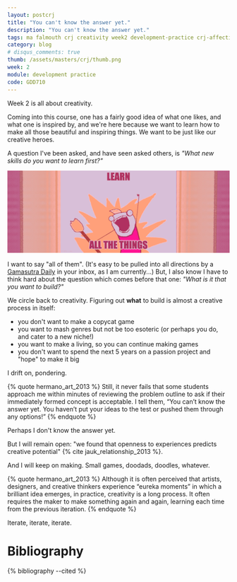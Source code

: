 ```yaml
---
layout: postcrj
title: "You can't know the answer yet."
description: "You can't know the answer yet."
tags: ma falmouth crj creativity week2 development-practice crj-affective crj-cognitive crj-procedural
category: blog
# disqus_comments: true
thumb: /assets/masters/crj/thumb.png
week: 2
module: development practice
code: GDD710
---
```


Week 2 is all about creativity.

Coming into this course, one has a fairly good idea of what one likes, and what one is inspired by, and we're here because we want to learn how to make all those beautiful and inspiring things. We want to be just like our creative heroes.

A question I've been asked, and have seen asked others, is *"What new skills do you want to learn first?"*

![Learn all the things](/assets/posts/2020-09-28-you-cant-know-the-answer-yet/learn.png)

I want to say "all of them". (It's easy to be pulled into all directions by a [Gamasutra Daily](https://www.gamasutra.com/newsletter-signup) in your inbox, as I am currently...) But, I also know I have to think hard about the question which comes before that one: *"What is it that you want to build?"*

We circle back to creativity. Figuring out **what** to build is almost a creative process in itself:

- you don't want to make a copycat game
- you want to mash genres but not be too esoteric (or perhaps you do, and cater to a new niche!)
- you want to make a living, so you can continue making games
- you don't want to spend the next 5 years on a passion project and "hope" to make it big

I drift on, pondering.

{% quote hermano_art_2013 %}
Still, it never fails that some students approach me within minutes of reviewing the problem outline to ask if their immediately formed concept is acceptable. I tell them, “<span class="highlight">You can’t know the answer yet.</span> You haven’t put your ideas to the test or pushed them through any options!”
{% endquote %}

Perhaps I don't know the answer yet. 

But I will remain open: "we found that openness to experiences predicts creative potential" {% cite jauk_relationship_2013 %}.

And I will keep on making. Small games, doodads, doodles, whatever.

{% quote hermano_art_2013 %}
Although it is often perceived that artists, designers, and creative thinkers experience “eureka moments” in which a brilliant idea emerges, in practice, creativity is a long process. It often requires the maker to <span class="highlight">make something again and again</span>, learning each time from the previous iteration.
{% endquote %}

Iterate, iterate, iterate.

# Bibliography

{% bibliography --cited %}
